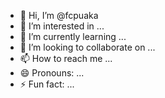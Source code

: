 - 👋 Hi, I’m @fcpuaka
- 👀 I’m interested in ...
- 🌱 I’m currently learning ...
- 💞️ I’m looking to collaborate on ...
- 📫 How to reach me ...
- 😄 Pronouns: ...
- ⚡ Fun fact: ...

<!---
fcpuaka/fcpuaka is a ✨ special ✨ repository because its `README.md` (this file) appears on your GitHub profile.
You can click the Preview link to take a look at your changes.
--->
